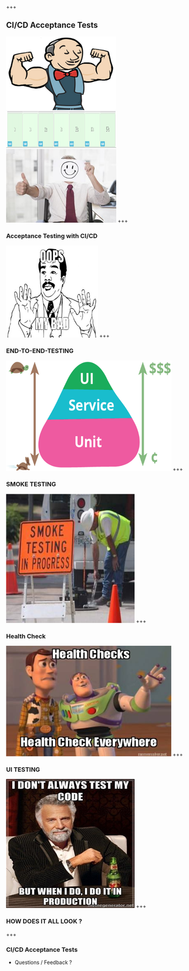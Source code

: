 +++
## CI/CD Acceptance Tests
<img src="./assets/championJenkins.jpeg" width="300" height="200"/>
<img src="./assets/passingJenkins.jpg" width="300" height="100"/>
<img src="./assets/yay.jpg" width="300" height="200"/>
+++

### Acceptance Testing with CI/CD
<img src="./assets/oops.jpg" width="250" height="250"/>
+++

### END-TO-END-TESTING
<img src="./assets/endToEnd.jpeg" width="450" height="300"/>
+++

### SMOKE TESTING
<img src="./assets/smoketest.jpg" width="350" height="350"/>
+++

### Health Check
<img src="./assets/health_check.jpg" width="450" height="300"/>
+++

### UI TESTING
<img src="./assets/dont-always-test.jpg" width="350" height="350" />
+++

### HOW DOES IT ALL LOOK ?
+++

### CI/CD Acceptance Tests
  * Questions / Feedback ?
